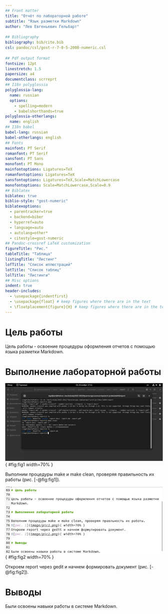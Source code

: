 ```yaml
---
## Front matter
title: "Отчёт по лабораторной работе"
subtitle: "Язык разметки Markdown"
author: "Лев Евгеньевич Гельбарт"

## Bibliography
bibliography: bib/cite.bib
csl: pandoc/csl/gost-r-7-0-5-2008-numeric.csl

## Pdf output format
fontsize: 12pt
linestretch: 1.5
papersize: a4
documentclass: scrreprt
## I18n polyglossia
polyglossia-lang:
  name: russian
  options:
	- spelling=modern
	- babelshorthands=true
polyglossia-otherlangs:
  name: english
## I18n babel
babel-lang: russian
babel-otherlangs: english
## Fonts
mainfont: PT Serif
romanfont: PT Serif
sansfont: PT Sans
monofont: PT Mono
mainfontoptions: Ligatures=TeX
romanfontoptions: Ligatures=TeX
sansfontoptions: Ligatures=TeX,Scale=MatchLowercase
monofontoptions: Scale=MatchLowercase,Scale=0.9
## Biblatex
biblatex: true
biblio-style: "gost-numeric"
biblatexoptions:
  - parentracker=true
  - backend=biber
  - hyperref=auto
  - language=auto
  - autolang=other*
  - citestyle=gost-numeric
## Pandoc-crossref LaTeX customization
figureTitle: "Рис."
tableTitle: "Таблица"
listingTitle: "Листинг"
lofTitle: "Список иллюстраций"
lotTitle: "Список таблиц"
lolTitle: "Листинги"
## Misc options
indent: true
header-includes:
  - \usepackage{indentfirst}
  - \usepackage{float} # keep figures where there are in the text
  - \floatplacement{figure}{H} # keep figures where there are in the text
---
```


# Цель работы

Цель работы - освоение процедуры оформления отчетов с помощью языка разметки Markdown.

# Выполнение лабораторной работы
![Терминал](image/pic1.png){ #fig:fig1 width=70% } 

Выполним процедуры make и make clean, проверяя правильность их работы (рис. [-@fig:fig1]).

![Шаблон отчета](image/pic2.png){ #fig:fig2 width=70% }

Откроем report через gedit и начнем формировать документ (рис. [-@fig:fig2]).


# Выводы

Были освоены навыки работы в системе Markdown.

